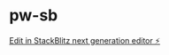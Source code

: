 # pw-sb

[Edit in StackBlitz next generation editor ⚡️](https://stackblitz.com/~/github.com/ninaadsaxena/pw-sb)